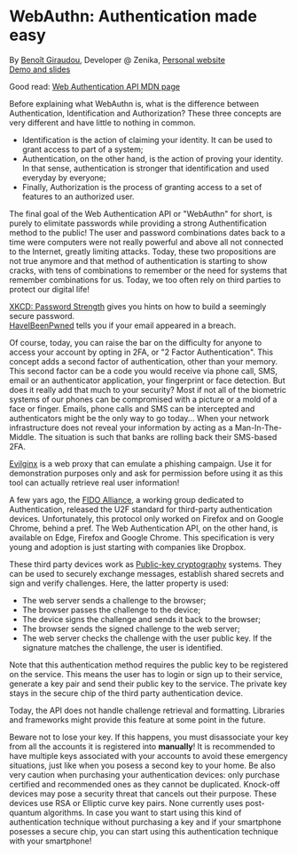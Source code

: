 # WebAuthn: Authentication made easy
By [Benoît Giraudou](https://twitter.com/joowgir), Developer @ Zenika, [Personal website](http://joow.github.io/)  
[Demo and slides](https://github.com/joow/webauthn-demo)

Good read: [Web Authentication API MDN page](https://developer.mozilla.org/en-US/docs/Web/API/Web_Authentication_API)

Before explaining what WebAuthn is, what is the difference between Authentication, Identification and Authorization? These three concepts are very different and have little to nothing in common.
- Identification is the action of claiming your identity. It can be used to grant access to part of a system;
- Authentication, on the other hand, is the action of proving your identity. In that sense, authentication is stronger that identification and used everyday by everyone;
- Finally, Authorization is the process of granting access to a set of features to an authorized user.

The final goal of the Web Authentication API or "WebAuthn" for short, is purely to elimitate passwords while providing a strong Authentification method to the public! The user and password combinations dates back to a time were computers were not really powerful and above all not connected to the Internet, greatly limiting attacks. Today, these two propositions are not true anymore and that method of authentication is starting to show cracks, with tens of combinations to remember or the need for systems that remember combinations for us. Today, we too often rely on third parties to protect our digital life!

[XKCD: Password Strength](https://www.xkcd.com/936/) gives you hints on how to build a seemingly secure password.  
[HaveIBeenPwned](https://haveibeenpwned.com/) tells you if your email appeared in a breach.  

Of course, today, you can raise the bar on the difficulty for anyone to access your account by opting in 2FA, or "2 Factor Authentication". This concept adds a second factor of authentication, other than your memory. This second factor can be a code you would receive via phone call, SMS, email or an authenticator application, your fingerprint or face detection. But does it really add that much to your security? Most if not all of the biometric systems of our phones can be compromised with a picture or a mold of a face or finger. Emails, phone calls and SMS can be intercepted and authenticators might be the only way to go today... When your network infrastructure does not reveal your information by acting as a Man-In-The-Middle. The situation is such that banks are rolling back their SMS-based 2FA.

[Evilginx](https://breakdev.org/evilginx-advanced-phishing-with-two-factor-authentication-bypass/) is a web proxy that can emulate a phishing campaign. Use it for demonstration purposes only and ask for permission before using it as this tool can actually retrieve real user information!

A few yars ago, the [FIDO Alliance](https://fidoalliance.org/), a working group dedicated to Authentication, released the U2F standard for third-party authentication devices. Unfortunately, this protocol only worked on Firefox and on Google Chrome, behind a pref. The Web Authentication API, on the other hand, is available on Edge, Firefox and Google Chrome. This specification is very young and adoption is just starting with companies like Dropbox.

These third party devices work as [Public-key cryptography](https://en.wikipedia.org/wiki/Public-key_cryptography) systems. They can be used to securely exchange messages, establish shared secrets and sign and verify challenges. Here, the latter property is used:
- The web server sends a challenge to the browser;
- The browser passes the challenge to the device;
- The device signs the challenge and sends it back to the browser;
- The browser sends the signed challenge to the web server;
- The web server checks the challenge with the user public key. If the signature matches the challenge, the user is identified.

Note that this authentication method requires the public key to be registered on the service. This means the user has to login or sign up to their service, generate a key pair and send their public key to the service. The private key stays in the secure chip of the third party authentication device.

Today, the API does not handle challenge retrieval and formatting. Libraries and frameworks might provide this feature at some point in the future.

Beware not to lose your key. If this happens, you must disassociate your key from all the accounts it is registered into **manually**! It is recommended to have multiple keys associated with your accounts to avoid these emergency situations, just like when you posess a second key to your home. Be also very caution when purchasing your authentication devices: only purchase certified and recommended ones as they cannot be duplicated. Knock-off devices may pose a security threat that cancels out their purpose. These devices use RSA or Elliptic curve key pairs. None currently uses post-quantum algorithms. In case you want to start using this kind of authentication technique without purchasing a key and if your smartphone posesses a secure chip, you can start using this authentication technique with your smartphone!
